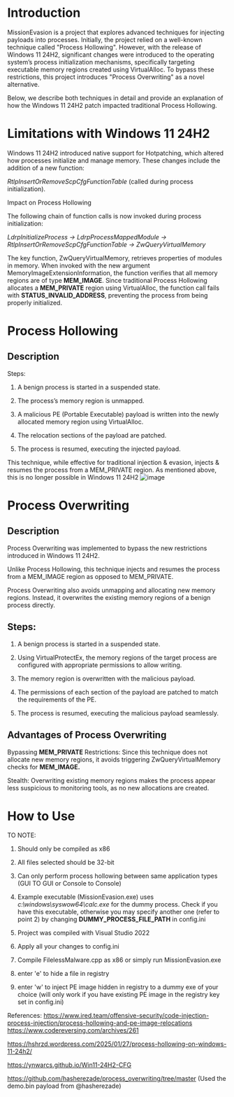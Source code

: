 # Introduction
MissionEvasion is a project that explores advanced techniques for injecting payloads into processes. Initially, the project relied on a well-known technique called "Process Hollowing". However, with the release of Windows 11 24H2, significant changes were introduced to the operating system’s process initialization mechanisms, specifically targeting executable memory regions created using VirtualAlloc. To bypass these restrictions, this project introduces "Process Overwriting" as a novel alternative.

Below, we describe both techniques in detail and provide an explanation of how the Windows 11 24H2 patch impacted traditional Process Hollowing.

# Limitations with Windows 11 24H2

Windows 11 24H2 introduced native support for Hotpatching, which altered how processes initialize and manage memory. These changes include the addition of a new function:

_RtlpInsertOrRemoveScpCfgFunctionTable_ (called during process initialization).

Impact on Process Hollowing

The following chain of function calls is now invoked during process initialization:

_LdrpInitializeProcess -> LdrpProcessMappedModule -> RtlpInsertOrRemoveScpCfgFunctionTable -> ZwQueryVirtualMemory_

The key function, ZwQueryVirtualMemory, retrieves properties of modules in memory. When invoked with the new argument MemoryImageExtensionInformation, the function verifies that all memory regions are of type **MEM_IMAGE**. Since traditional Process Hollowing allocates a **MEM_PRIVATE** region using VirtualAlloc, the function call fails with **STATUS_INVALID_ADDRESS**, preventing the process from being properly initialized.

# Process Hollowing

## Description

Steps:

1. A benign process is started in a suspended state.

2. The process’s memory region is unmapped.

3. A malicious PE (Portable Executable) payload is written into the newly allocated memory region using VirtualAlloc.

4. The relocation sections of the payload are patched.

5. The process is resumed, executing the injected payload.

This technique, while effective for traditional injection & evasion, injects & resumes the process from a MEM_PRIVATE region. As mentioned above, this is no longer possible in Windows 11 24H2
![image](https://github.com/user-attachments/assets/58a9340a-ee5c-4145-9cbd-f2c2d677c533)


# Process Overwriting

## Description

Process Overwriting was implemented to bypass the new restrictions introduced in Windows 11 24H2. 

Unlike Process Hollowing, this technique injects and resumes the process from a MEM_IMAGE region as opposed to MEM_PRIVATE. 

Process Overwriting also avoids unmapping and allocating new memory regions.  Instead, it overwrites the existing memory regions of a benign process directly.

## Steps:
1. A benign process is started in a suspended state.

2. Using VirtualProtectEx, the memory regions of the target process are configured with appropriate permissions to allow writing.

3. The memory region is overwritten with the malicious payload.

4. The permissions of each section of the payload are patched to match the requirements of the PE.

5. The process is resumed, executing the malicious payload seamlessly.

## Advantages of Process Overwriting

Bypassing **MEM_PRIVATE** Restrictions: Since this technique does not allocate new memory regions, it avoids triggering ZwQueryVirtualMemory checks for **MEM_IMAGE.**

Stealth: Overwriting existing memory regions makes the process appear less suspicious to monitoring tools, as no new allocations are created.



# How to Use

TO NOTE:
1. Should only be compiled as x86
2. All files selected should be 32-bit
3. Can only perform process hollowing between same application types (GUI TO GUI or Console to Console)
4. Example executable (MissionEvasion.exe) uses _c:\windows\syswow64\calc.exe_ for the dummy process. Check if you have this executable, otherwise you may specify another one (refer to point 2) by changing **DUMMY_PROCESS_FILE_PATH** in config.ini
5. Project was compiled with Visual Studio 2022

1. Apply all your changes to config.ini
2. Compile FilelessMalware.cpp as x86 or simply run MissionEvasion.exe
3. enter 'e' to hide a file in registry
4. enter 'w' to inject PE image hidden in registry to a dummy exe of your choice (will only work if you have existing PE image in the registry key set in config.ini)


References:
https://www.ired.team/offensive-security/code-injection-process-injection/process-hollowing-and-pe-image-relocations
https://www.codereversing.com/archives/261

https://hshrzd.wordpress.com/2025/01/27/process-hollowing-on-windows-11-24h2/

https://ynwarcs.github.io/Win11-24H2-CFG

https://github.com/hasherezade/process_overwriting/tree/master (Used the demo.bin payload from @hasherezade)
